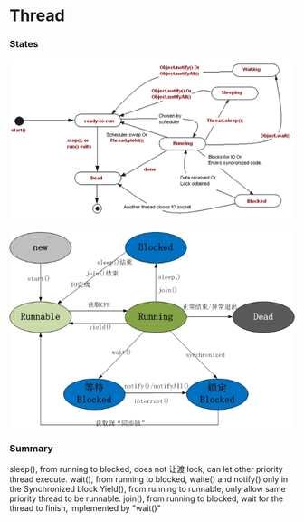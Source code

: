 # Thread

### States

![States](../../../imgs/thread-life-cycle-in-java-flowchart.gif)

![States](../../../imgs/thread_status.jpg)


### Summary

sleep(), from running to blocked, does not 让渡 lock, can let other priority thread execute.
wait(),  from running to blocked, waite() and notify() only in the Synchronized block
Yield(), from running to runnable, only allow same priority thread to be runnable.
join(),  from running to blocked, wait for the thread to finish, implemented by "wait()"
